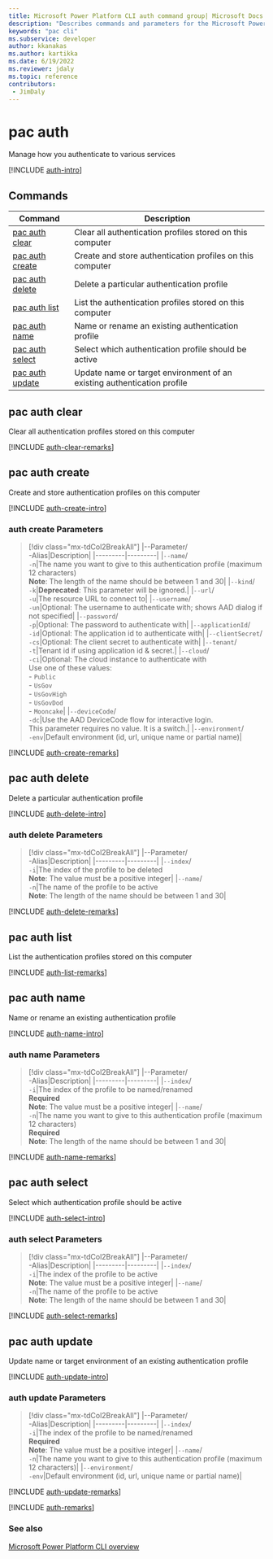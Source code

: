 ```yaml
---
title: Microsoft Power Platform CLI auth command group| Microsoft Docs
description: "Describes commands and parameters for the Microsoft Power Platform CLI auth command group."
keywords: "pac cli"
ms.subservice: developer
author: kkanakas
ms.author: kartikka
ms.date: 6/19/2022
ms.reviewer: jdaly
ms.topic: reference
contributors: 
 - JimDaly
---
```

<!-- 
Do not edit this file. 
This file is generated by a program and any changes will be overwritten when this topic is re-generated.
Use the include files to add additional content to this topic.
-->
# pac auth

Manage how you authenticate to various services

[!INCLUDE [auth-intro](includes/auth-intro.md)]

## Commands

|Command|Description|
|---------|---------|
|[pac auth clear](#pac-auth-clear)|Clear all authentication profiles stored on this computer|
|[pac auth create](#pac-auth-create)|Create and store authentication profiles on this computer|
|[pac auth delete](#pac-auth-delete)|Delete a particular authentication profile|
|[pac auth list](#pac-auth-list)|List the authentication profiles stored on this computer|
|[pac auth name](#pac-auth-name)|Name or rename an existing authentication profile|
|[pac auth select](#pac-auth-select)|Select which authentication profile should be active|
|[pac auth update](#pac-auth-update)|Update name or target environment of an existing authentication profile|


## pac auth clear

Clear all authentication profiles stored on this computer

[!INCLUDE [auth-clear-remarks](includes/auth-clear-remarks.md)]

## pac auth create

Create and store authentication profiles on this computer

[!INCLUDE [auth-create-intro](includes/auth-create-intro.md)]

### auth create Parameters

> [!div class="mx-tdCol2BreakAll"]
> |--Parameter/<br />-Alias|Description|
> |---------|---------|
> |`‑‑name`/<br />`-n`|The name you want to give to this authentication profile (maximum 12 characters)<br />**Note**: The length of the name should be between 1 and 30|
> |`‑‑kind`/<br />`-k`|**Deprecated**: This parameter will be ignored.|
> |`‑‑url`/<br />`-u`|The resource URL to connect to|
> |`‑‑username`/<br />`-un`|Optional: The username to authenticate with; shows AAD dialog if not specified|
> |`‑‑password`/<br />`-p`|Optional: The password to authenticate with|
> |`‑‑applicationId`/<br />`-id`|Optional: The application id to authenticate with|
> |`‑‑clientSecret`/<br />`-cs`|Optional: The client secret to authenticate with|
> |`‑‑tenant`/<br />`-t`|Tenant id if using application id & secret.|
> |`‑‑cloud`/<br />`-ci`|Optional: The cloud instance to authenticate with<br />Use one of these values:<br />- `Public`<br />- `UsGov`<br />- `UsGovHigh`<br />- `UsGovDod`<br />- `Mooncake`|
> |`‑‑deviceCode`/<br />`-dc`|Use the AAD DeviceCode flow for interactive login.<br />This parameter requires no value. It is a switch.|
> |`‑‑environment`/<br />`-env`|Default environment (id, url, unique name or partial name)|

[!INCLUDE [auth-create-remarks](includes/auth-create-remarks.md)]

## pac auth delete

Delete a particular authentication profile

[!INCLUDE [auth-delete-intro](includes/auth-delete-intro.md)]

### auth delete Parameters

> [!div class="mx-tdCol2BreakAll"]
> |--Parameter/<br />-Alias|Description|
> |---------|---------|
> |`‑‑index`/<br />`-i`|The index of the profile to be deleted<br />**Note**: The value must be a positive integer|
> |`‑‑name`/<br />`-n`|The name of the profile to be active<br />**Note**: The length of the name should be between 1 and 30|

[!INCLUDE [auth-delete-remarks](includes/auth-delete-remarks.md)]

## pac auth list

List the authentication profiles stored on this computer

[!INCLUDE [auth-list-remarks](includes/auth-list-remarks.md)]

## pac auth name

Name or rename an existing authentication profile

[!INCLUDE [auth-name-intro](includes/auth-name-intro.md)]

### auth name Parameters

> [!div class="mx-tdCol2BreakAll"]
> |--Parameter/<br />-Alias|Description|
> |---------|---------|
> |`‑‑index`/<br />`-i`|The index of the profile to be named/renamed<br />**Required**<br />**Note**: The value must be a positive integer|
> |`‑‑name`/<br />`-n`|The name you want to give to this authentication profile (maximum 12 characters)<br />**Required**<br />**Note**: The length of the name should be between 1 and 30|

[!INCLUDE [auth-name-remarks](includes/auth-name-remarks.md)]

## pac auth select

Select which authentication profile should be active

[!INCLUDE [auth-select-intro](includes/auth-select-intro.md)]

### auth select Parameters

> [!div class="mx-tdCol2BreakAll"]
> |--Parameter/<br />-Alias|Description|
> |---------|---------|
> |`‑‑index`/<br />`-i`|The index of the profile to be active<br />**Note**: The value must be a positive integer|
> |`‑‑name`/<br />`-n`|The name of the profile to be active<br />**Note**: The length of the name should be between 1 and 30|

[!INCLUDE [auth-select-remarks](includes/auth-select-remarks.md)]

## pac auth update

Update name or target environment of an existing authentication profile

[!INCLUDE [auth-update-intro](includes/auth-update-intro.md)]

### auth update Parameters

> [!div class="mx-tdCol2BreakAll"]
> |--Parameter/<br />-Alias|Description|
> |---------|---------|
> |`‑‑index`/<br />`-i`|The index of the profile to be named/renamed<br />**Required**<br />**Note**: The value must be a positive integer|
> |`‑‑name`/<br />`-n`|The name you want to give to this authentication profile (maximum 12 characters)|
> |`‑‑environment`/<br />`-env`|Default environment (id, url, unique name or partial name)|

[!INCLUDE [auth-update-remarks](includes/auth-update-remarks.md)]

[!INCLUDE [auth-remarks](includes/auth-remarks.md)]

### See also

[Microsoft Power Platform CLI overview](../introduction.md)